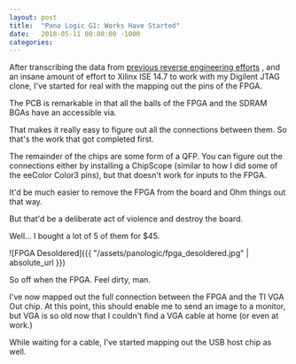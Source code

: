 ```yaml
---
layout: post
title:  "Pano Logic G1: Works Have Started"
date:   2018-05-11 00:00:00 -1000
categories:
---
```



After transcribing the data from 
[previous reverse engineering efforts](http://blog.2gn.com/electronics/in-search-of-fpgas-or-pano-logic-generation-1-teardown/) , 
and an insane amount of effort to Xilinx ISE 14.7 to work with my Digilent JTAG clone, I've started for real with the mapping 
out the pins of the FPGA.

The PCB is remarkable in that all the balls of the FPGA and the SDRAM BGAs have an accessible via.

That makes it really easy to figure out all the connections between them. So that's the work that got completed first.

The remainder of the chips are some form of a QFP. You can figure out the connections either by installing a ChipScope 
(similar to how I did some of the eeColor Color3 pins), but that doesn't work for inputs to the FPGA.

It'd be much easier to remove the FPGA from the board and Ohm things out that way.

But that'd be a deliberate act of violence and destroy the board.

Well... I bought a lot of 5 of them for $45.

![FPGA Desoldered]({{ "/assets/panologic/fpga_desoldered.jpg" | absolute_url }})

So off when the FPGA. Feel dirty, man.

I've now mapped out the full connection between the FPGA and the TI VGA Out chip. At this point, this should enable me to send an image to a monitor, but VGA is so old now that I couldn't find a VGA cable at home (or even at work.)

While waiting for a cable, I've started mapping out the USB host chip as well.
